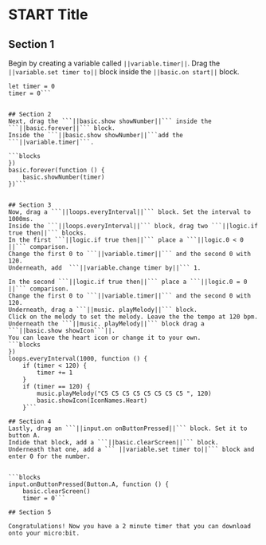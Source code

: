 # START Title




## Section 1
Begin by creating a variable called ```||variable.timer||```. 
Drag the ```||variable.set timer to||``` block inside the ```||basic.on start||``` block.

```blocks
let timer = 0
timer = 0```


## Section 2
Next, drag the ```||basic.show showNumber||``` inside the ```||basic.forever||``` block.
Inside the ```||basic.show showNumber||```add the ```||variable.timer|```.

```blocks
})
basic.forever(function () {
    basic.showNumber(timer)
})```


## Section 3
Now, drag a ```||loops.everyInterval||``` block. Set the interval to 1000ms.
Inside the ```||loops.everyInterval||``` block, drag two ```||logic.if true then||``` blocks.
In the first ```||logic.if true then||``` place a ```||logic.0 < 0 ||``` comparison.
Change the first 0 to ```||variable.timer||``` and the second 0 with 120. 
Underneath, add  ```||variable.change timer by||``` 1. 

In the second ```||logic.if true then||``` place a ```||logic.0 = 0 ||``` comparison.
Change the first 0 to ```||variable.timer||``` and the second 0 with 120.
Underneath, drag a ```||music. playMelody||``` block. 
Click on the melody to set the melody. Leave the the tempo at 120 bpm.
Underneath the ```||music. playMelody||``` block drag a ```||basic.show showIcon```||. 
You can leave the heart icon or change it to your own.  
```blocks
})
loops.everyInterval(1000, function () {
    if (timer < 120) {
        timer += 1
    }
    if (timer == 120) {
        music.playMelody("C5 C5 C5 C5 C5 C5 C5 C5 ", 120)
        basic.showIcon(IconNames.Heart)
    }```

## Section 4
Lastly, drag an ```||input.on onButtonPressed||``` block. Set it to button A.  
Indide that block, add a ```||basic.clearScreen||``` block.
Underneath that one, add a ``` ||variable.set timer to||``` block and enter 0 for the number. 


```blocks
input.onButtonPressed(Button.A, function () {
    basic.clearScreen()
    timer = 0```

## Section 5

Congratulations! Now you have a 2 minute timer that you can download onto your micro:bit. 
    


